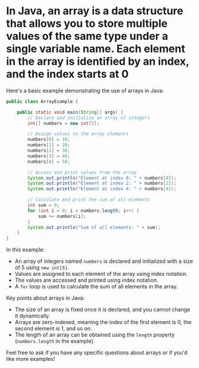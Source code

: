 # In Java, an array is a data structure that allows you to store multiple values of the same type under a single variable name. Each element in the array is identified by an index, and the index starts at 0

Here's a basic example demonstrating the use of arrays in Java:

```java
public class ArrayExample {

    public static void main(String[] args) {
        // Declare and initialize an array of integers
        int[] numbers = new int[5];

        // Assign values to the array elements
        numbers[0] = 10;
        numbers[1] = 20;
        numbers[2] = 30;
        numbers[3] = 40;
        numbers[4] = 50;

        // Access and print values from the array
        System.out.println("Element at index 0: " + numbers[0]);
        System.out.println("Element at index 2: " + numbers[2]);
        System.out.println("Element at index 4: " + numbers[4]);

        // Calculate and print the sum of all elements
        int sum = 0;
        for (int i = 0; i < numbers.length; i++) {
            sum += numbers[i];
        }
        System.out.println("Sum of all elements: " + sum);
    }
}
```

In this example:

- An array of integers named `numbers` is declared and initialized with a size of 5 using `new int[5]`.
- Values are assigned to each element of the array using index notation.
- The values are accessed and printed using index notation.
- A `for` loop is used to calculate the sum of all elements in the array.

Key points about arrays in Java:

- The size of an array is fixed once it is declared, and you cannot change it dynamically.
- Arrays are zero-indexed, meaning the index of the first element is 0, the second element is 1, and so on.
- The length of an array can be obtained using the `length` property (`numbers.length` in the example).

Feel free to ask if you have any specific questions about arrays or if you'd like more examples!
